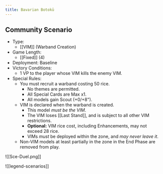 ```yaml
---
title: Bavarian Botokū
---
```

## Community Scenario
- Type:
	- [[VIM]] (Warband Creation)
- Game Length:
	- [[Fixed]] (4)
- Deployment: Baseline
- Victory Conditions:
	- 1 VP to the player whose VIM kills the enemy VIM.
- Special Rules:
	- You must recruit a warband costing 50 rice.
		- No themes are permitted.
		- All Special Cards are Max x1.
		- All models gain Scout (+0/+8").
	- VIM is declared when the warband is created.
		- This model _must be the VIM_.
		- The VIM loses [[Last Stand]], and is subject to all other VIM restrictions.
		- **Optional:** VIM rice cost, including Enhancements, may not exceed 28 rice.
		- VIMs *must* be deployed within the zone, and *may never leave it*.
    - Non-VIM models at least partially in the zone in the End Phase are removed from play.

![[Sce-Duel.png]]

![[legend-scenarios]]